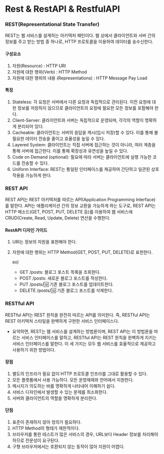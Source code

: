 # Rest & RestAPI & RestfulAPI

### REST(Representational State Transfer)
REST는 웹 서비스를 설계하는 아키텍처 패턴이다. 웹 상에서 클라이언트와 서버 간의 정보를 주고 받는 방법 중 하나로, HTTP 프로토콜을 이용하여 데이터를 송수신한다.
#### 구성요소
1. 자원(Resource) : HTTP URI
2. 자원에 대한 행위(Verb) : HTTP Method
3. 자원에 대한 행위의 내용 (Representations) : HTTP Message Pay Load
#### 특징
1. Stateless: 각 요청은 서버에서 다른 요청과 독립적으로 관리된다. 이전 요청에 대한 정보를 저장하지 않으므로 클라이언트의 요청에 필요한 모든 정보를 포함해야 한다.
2. Client-Server: 클라이언트와 서버는 독립적으로 운영되며, 각각의 역할이 명확하게 분리되어 있다.
3. Cacheable: 클라이언트는 서버의 응답을 캐시(임시 저장)할 수 있다. 이를 통해 불필요한 데이터 전송을 줄이고 효율성을 높일 수 있다.
4. Layered System: 클라이언트는 직접 서버에 접근하는 것이 아니라, 여러 계층을 통해 서버에 접근한다. 이를 통해 확장성과 유연성을 높일 수 있다.
5. Code on Demand (optional): 필요에 따라 서버는 클라이언트에 실행 가능한 코드를 전송할 수 있다.
6. Uniform Interface: REST는 통일된 인터페이스를 제공하여 간단하고 일관된 상호작용을 가능하게 한다.
   
### REST API
REST API는 REST 아키텍처를 따르는 API(Application Programming Interface)를 말한다. API는 애플리케이션 간의 정보 교환을 가능하게 하는 도구로, REST API는 HTTP 메소드(GET, POST, PUT, DELETE 등)를 이용하여 웹 서비스에 CRUD(Create, Read, Update, Delete) 연산을 수행한다.

#### RestAPI 디자인 가이드
1. URI는 정보의 자원을 표현해야 한다.
2. 자원에 대한 행위는 HTTP Method(GET, POST, PUT, DELETE)로 표현한다.
   
    ex)
    - GET /posts: 블로그 포스트 목록을 조회한다.
    - POST /posts: 새로운 블로그 포스트를 작성한다.
    - PUT /posts/:id: 기존 블로그 포스트를 업데이트한다.
    - DELETE /posts/:id: 기존 블로그 포스트를 삭제한다.

### RESTful API
RESTful API는 REST 원칙을 완전히 따르는 API를 의미한다. 즉, RESTful API는 REST 아키텍처 스타일을 완벽하게 구현한 서비스 인터페이스다.

- 요약하면, REST는 웹 서비스를 설계하는 방법론이며, REST API는 이 방법론을 따르는 서비스 인터페이스를 말하고, RESTful API는 REST 원칙을 완벽하게 지키는 서비스 인터페이스를 말한다. 이 세 가지는 모두 웹 서비스를 효율적으로 제공하고 사용하기 위한 방법이다.

#### 장점

1. 별도의 인프라가 필요 없이 HTTP 프로토콜 인프라를 그대로 활용할 수 있다.
2. 모든 플랫폼에서 사용 가능하다. 모든 운영체제와 언어에서 지원한다.
3. 메시지가 의도하는 바를 명확하게 나타내어 이해하기 쉽다.
4. 서비스 디자인에서 발생할 수 있는 문제를 최소화한다.
5. 서버와 클라이언트의 역할을 명확하게 분리한다.
   
#### 단점

1. 표준이 존재하지 않아 정의가 필요하다.
2. HTTP Method의 형태가 제한적이다.
3. 브라우저를 통한 테스트가 많은 서비스의 경우, URL보다 Header 정보를 처리해야 하므로 전문성이 요구된다.
4. 구형 브라우저에서는 호환되지 않는 동작이 많아 지원이 어렵다.